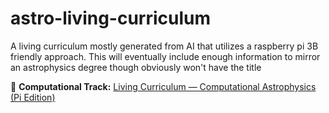 # astro-living-curriculum
A living curriculum mostly generated from AI that utilizes a raspberry pi 3B friendly approach. This will eventually include enough information to mirror an astrophysics degree though obviously won't have the title

🔗 **Computational Track:** [Living Curriculum — Computational Astrophysics (Pi Edition)](https://andrewrakow.github.io/living-curriculum-computational-astrophysics/)
